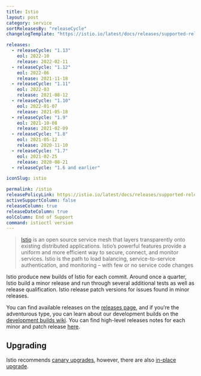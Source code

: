 ```yaml
---
title: Istio
layout: post
category: service
sortReleasesBy: "releaseCycle"
changelogTemplate: "https://istio.io/latest/docs/releases/supported-releases/#support-status-of-istio-releases"

releases:
  - releaseCycle: "1.13"
    eol: 2022-10
    release: 2022-02-11
  - releaseCycle: "1.12"
    eol: 2022-06
    release: 2021-11-18
  - releaseCycle: "1.11"
    eol: 2022-03
    release: 2021-08-12
  - releaseCycle: "1.10"
    eol: 2022-01-07
    release: 2021-05-18
  - releaseCycle: "1.9"
    eol: 2021-10-08
    release: 2021-02-09
  - releaseCycle: "1.8"
    eol: 2021-05-12
    release: 2020-11-10
  - releaseCycle: "1.7"
    eol: 2021-02-25
    release: 2020-08-21
  - releaseCycle: "1.6 and earlier"

iconSlug: istio

permalink: /istio
releasePolicyLink: https://istio.io/latest/docs/releases/supported-releases/#support-status-of-istio-releases"
activeSupportColumn: false
releaseColumn: true
releaseDateColumn: true
eolColumn: End of Support
command: istioctl version
---
```

> [Istio](https://istio.io) is an open source service mesh that layers transparently onto existing distributed applications. Istio’s powerful features provide a uniform and more efficient way to secure, connect, and monitor services. Istio is the path to load balancing, service-to-service authentication, and monitoring – with few or no service code changes

Istio produce new builds of Istio for each commit. Around once a quarter, Istio build a minor release and run through several additional tests as well as release qualification. Istio release patch versions for issues found in minor releases.

You can find available releases on the [releases page](https://github.com/istio/istio/releases), and if you’re the adventurous type, you can learn about our development builds on the [development builds wiki](https://github.com/istio/istio/wiki/Dev%20Builds). You can find high-level releases notes for each minor and patch release [here](https://istio.io/latest/news).

## Upgrading

Istio recommends [canary upgrades][canary-upgrade], however, there are also [in-place upgrade][in-place-upgrade].

[canary-upgrade]: https://istio.io/latest/docs/setup/upgrade/canary/
[in-place-upgrade]: https://istio.io/latest/docs/setup/upgrade/in-place/
